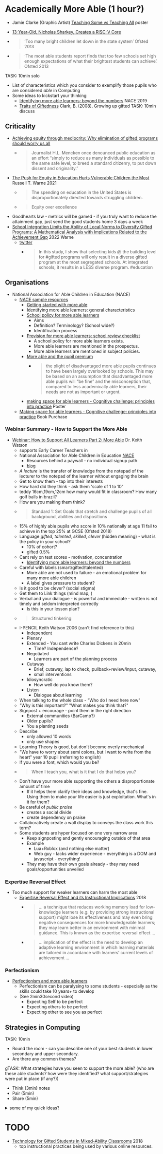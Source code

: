 Academically More Able (1 hour?)
======================

* Jamie Clarke (Graphic Artist) [Teaching Some vs Teaching All](https://www.jamieleeclark.com/graphics) poster


* [13-Year-Old, Nicholas Sharkey, Creates a RISC-V Core](https://riscv.org/blog/2020/11/13-year-old-nicholas-sharkey-creates-a-risc-v-core/)
* > ‘Too many bright children let down in the state system’ Ofsted 2013
* > ‘The most able students report finds that too few schools set high enough expectations of what their brightest students can achieve’. Ofsted 2013

TASK: 10min solo
* List of characteristics which you consider to exemplify those pupils who are considered _able_ in Computing
* Some ideas to kickstart your thinking
    * [Identifying more able learners: beyond the numbers](https://www.nace.co.uk/blogpost/1764163/327555/Identifying-more-able-learners-beyond-the-numbers) NACE 2019
    * [Traits of Giftedness](https://web.archive.org/web/20220520064815/https://www.nagc.org/resources-publications/resources/my-child-gifted/common-characteristics-gifted-individuals/traits) Clark, B. (2008). Growing up gifted
TASK: 10min discuss


Criticality
-----------

* [Achieving equity through mediocrity: Why elimination of gifted programs should worry us all](https://thehill.com/opinion/education/576491-achieving-equity-through-mediocrity-why-elimination-of-gifted-programs)
    * > Journalist H.L. Mencken once denounced public education as an effort “simply to reduce as many individuals as possible to the same safe level, to breed a standard citizenry, to put down dissent and originality.”
* [The Push for Equity in Education Hurts Vulnerable Children the Most](https://quillette.com/2021/11/25/the-push-for-equity-in-education-hurts-vulnerable-children-most/) Russell T. Warne 2021
    * > The spending on education in the United States is disproportionately directed towards struggling children.
    * > Equity over excellence
* Goodhearts law - metrics will be gamed - if you truly want to reduce the attainment gap, just send the good students home 3 days a week
* [School Integration Limits the Ability of Local Norms to Diversify Gifted Programs: A Mathematical Analysis with Implications Related to the Achievement Gap](https://journals.sagepub.com/doi/10.1177/1932202X211069078) 2022 Warne
    * [twitter](https://twitter.com/Russwarne/status/1516412551021711377)
        * > In this study, I show that selecting kids @ the building level for #gifted programs will only result in a diverse gifted program at the most segregated schools. At integrated schools, it results in a LESS diverse program. #education 

Organisations
-------------

* National Association for Able Children in Education (NACE)
    * [NACE sample resources](https://www.nace.co.uk/page/resources-sample)
        * [Getting started with more able](https://cdn.ymaws.com/www.nace.co.uk/resource/collection/7E47A043-4EAE-4DB6-B183-BE77054F6BEA/SAMPLE_NACE_Essentials_Getting_Started.pdf)
        * [Identifying more able learners: general characteristics](https://cdn.ymaws.com/www.nace.co.uk/resource/collection/7E47A043-4EAE-4DB6-B183-BE77054F6BEA/SAMPLEGeneralIdentificationCharacteristics.pdf)
        * [School policy for more able learners](https://cdn.ymaws.com/www.nace.co.uk/resource/collection/7E47A043-4EAE-4DB6-B183-BE77054F6BEA/NACE_Policy_guidance.pdf)
            * Aims
            * Definition? Terminology? (School wide?)
            * Identification process
        * [Provision for more able learners: school review checklist](https://cdn.ymaws.com/www.nace.co.uk/resource/collection/7E47A043-4EAE-4DB6-B183-BE77054F6BEA/SAMPLESchoolReviewChecklist.pdf)
            * A school policy for more able learners exists.
            * More able learners are mentioned in the prospectus.
            * More able learners are mentioned in subject policies.
        * [More able and the pupil premium](https://cdn.ymaws.com/www.nace.co.uk/resource/collection/7E47A043-4EAE-4DB6-B183-BE77054F6BEA/SAMPLE_NACE_Essentials_Pupil_premium.pdf)
            * > the plight of disadvantaged more able pupils continues to have been largely overlooked by schools. 
                > This may be based on an assumption that disadvantaged more able pupils will “be fine” and the misconception that, compared to less academically able learners, their needs are not as important or urgent.
        * [making space for able learners - Cognitive challenge: principles into practice](https://cdn.ymaws.com/www.nace.co.uk/resource/collection/990927B1-D22F-4A6C-8B48-F52175E68973/CognitiveChallengePosterA3.pdf) Poster
    * [Making space for able learners - Cognitive challenge: principles into practice](https://www.nace.co.uk/page/making-space) Book Purchase


### Webinar Summary - How to Support the More Able

* [Webinar: How to Support All Learners Part 2: More Able](https://my.chartered.college/2020/11/webinar-how-to-support-all-learners-part-2-more-able/) Dr. Keith Watson
    * supports Early Career Teachers in
    * National Association for Able Children in Education [NACE](https://www.nace.co.uk/)
        * Resources behind a paywall - no individual signup path
        * [blog](https://www.nace.co.uk/page/blog)
    * _A lecture_ is the transfer of knowledge from the notepad of the lecturer to the notepad of the learner without engaging the brain
    * Get to know them - tap into their interests
    * How hard did they think - ask them 'scale of 1 to 10'
    * teddy 16cm,19cm,12cm how many would fit in classroom? How many golf balls in brazil?
    * How are you making them think?
    * > Standard 1: Set Goals that stretch and challenge pupils of all background, abilities and dispositions
    * 15% of highly able pupils who score in 10% nationally at age 11 fail to achieve in the top 25% at GCSE (Ofsted 2018)
    * Language _gifted_, _talented_, _skilled_, _clever_ (hidden meaning) - what is the policy in your school?
        * 10% of cohort?
        * gifted 0.5%
    * Cant rely on test scores - motivation, concentration
        * [Identifying more able learners: beyond the numbers](https://www.nace.co.uk/blogpost/1764163/327555/Identifying-more-able-learners-beyond-the-numbers)
    * Careful with labels (smart/gifted/talented)
        * More able are not used to failure - an emotional problem for many more able children
        * A label gives pressure to student?
    * Is it good to be clever? (social stigma)
    * Get them to Link things (mind map, )
    * Verbal and your dialogue - is powerful and immediate - written is not timely and seldom interpreted correctly
        * Is this in your lesson plan?
    * > Structured tinkering
    * I-PENCIL Keith Watson 2006 (can't find reference to this)
        * Independent
        * Plenary
        * Extended - You cant write Charles Dickens in 20min
            * Time? Independence?
        * Negotiated
            * Learners are part of the planning process
        * Cutaway
            * Brief, cutaway, lap to check, pullback+review/input, cutaway,
            * small interventions
        * Idiosyncratic
            * How well do you know them?
        * Listen
            * Dialogue about learning
    * When talking to the whole class - "Who do I need here now"
    * "Why is this important?" "What makes you think that?"
    * Signpost + encourage - point them in the right direction
        * External communities (BarCamp?)
        * Older pupils?
        * You a planting seeds
    * Describe
        * only allowed 10 words
        * only use shapes
    * Learning Theory is good, but don't become overly mechanical
    * "We have to worry about semi colons, but I want to write from the heart" year 10 pupil (referring to english)
    * If you were a font, which would you be?
    * > When I teach you, what is it that I do that helps you?
    * Don't have your more able supporting the others a disproportionate amount of time
        * If it helps them clarify their ideas and knowledge, that's fine. Using them to make your life easier is just exploitation. What's in it for them?
    * Be careful of _public praise_
        * creates a social divide
        * create dependency on praise
    * Collaboratively create a wall display to conveys the class work this term?
    * Some students are hyper focused on one very narrow area
        * Keep signposting and gently encouraging outside of that area
        * Example
            * Lua+Roblox (and nothing else matter)
            * Web guy - lacks wider experience - everything is a DOM and javascript - everything!
        * They may have their own goals already - they may need goals/opportunities unveiled


### Expertise Reversal Effect

* Too much support for weaker learners can harm the most able
    * [Expertise Reversal Effect and its Instructional Implications](https://impact.chartered.college/article/expertise-reversal-effect-instructional-implications/) 2018
        * > ... a technique that reduces working memory load for low-knowledge learners (e.g. by providing strong instructional support) might lose its effectiveness and may even bring negative consequences for more knowledgeable learners; they may learn better in an environment with minimal guidance. This is known as the expertise reversal effect ...
        * > ... implication of the effect is the need to develop an adaptive learning environment in which learning materials are tailored in accordance with learners’ current levels of achievement ...

### Perfectionism

* [Perfectionism and more able learners](https://www.nace.co.uk/page/perfectionism)
    * Perfectionism can be paralysing to some students - especially as the skills could take 10 years+ to develop
    * (See 2min30second video)
        * Expecting Self to be perfect
        * Expecting others to be perfect
        * Expecting other to see you as perfect

Strategies in Computing
-----------

TASK: 10min
* Round the room - can you describe one of your best students in lower secondary and upper secondary.
* Are there any common themes?


gTASK: What strategies have you seen to support the more able?
(who are these able students? how were they identified? what support/strategies were put in place (if any?))
* Think (3min) notes
* Pair (5min)
* Share (5min)

<details>
<summary>some of my quick ideas?</summary>

* Self paced task bank - stretch/extension (clearly graded)
* Use another programming language
    * (which is better for this task?)
* Add depth by considering Performance/LinesOfCode/Optimise
* Put together a case that is (deliberately) not your opinion
* When working in pair/groups - ask them to keep a log of phrases or highlight spec points/language they have used in covering their ideas
* Work on weakness's
    * Graded `A*` but can't communicate or work in groups
    * Can go 'off spec' (in amazing ways) - do you allow this? or bring them back on track?
* (in the modern world) There are LOTS of amazing accessible resources.
* Teach them how to get a login for hack-the-box (after school)
* A-Level after school? (you would be surprised how many might be interested in doing this)
Most importantly
* Be interested in their development! - however this can backfire because it's all they want to do and no other adult will listen.

I really pissed off a student once; they came in with a shiny brand new laptop and wanted to show it off. I said "in a few years this will be a battered scratched non serviceable lump ready for the bin. I'm not interested in the hardware, I'm interested in what you can do with it". At the time the student was really pissed off, but in time understood the wisdom in my statement.

</details>


TODO
====

* [Technology for Gifted Students in Mixed-Ability Classrooms](https://www.igi-global.com/gateway/chapter/198876) 2018
    * top instructional practices being used by various online resources.

